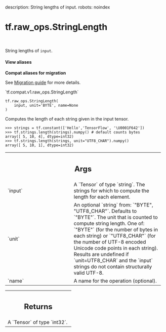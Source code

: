 description: String lengths of input.
robots: noindex

# tf.raw_ops.StringLength

<!-- Insert buttons and diff -->

<table class="tfo-notebook-buttons tfo-api nocontent" align="left">

</table>



String lengths of `input`.

<section class="expandable">
  <h4 class="showalways">View aliases</h4>
  <p>
<b>Compat aliases for migration</b>
<p>See
<a href="https://www.tensorflow.org/guide/migrate">Migration guide</a> for
more details.</p>
<p>`tf.compat.v1.raw_ops.StringLength`</p>
</p>
</section>

<pre class="devsite-click-to-copy prettyprint lang-py tfo-signature-link">
<code>tf.raw_ops.StringLength(
    input, unit=&#x27;BYTE&#x27;, name=None
)
</code></pre>



<!-- Placeholder for "Used in" -->

Computes the length of each string given in the input tensor.

```
>>> strings = tf.constant(['Hello','TensorFlow', '\U0001F642'])
>>> tf.strings.length(strings).numpy() # default counts bytes
array([ 5, 10, 4], dtype=int32)
>>> tf.strings.length(strings, unit="UTF8_CHAR").numpy()
array([ 5, 10, 1], dtype=int32)
```

<!-- Tabular view -->
 <table class="responsive fixed orange">
<colgroup><col width="214px"><col></colgroup>
<tr><th colspan="2"><h2 class="add-link">Args</h2></th></tr>

<tr>
<td>
`input`
</td>
<td>
A `Tensor` of type `string`.
The strings for which to compute the length for each element.
</td>
</tr><tr>
<td>
`unit`
</td>
<td>
An optional `string` from: `"BYTE", "UTF8_CHAR"`. Defaults to `"BYTE"`.
The unit that is counted to compute string length.  One of: `"BYTE"` (for
the number of bytes in each string) or `"UTF8_CHAR"` (for the number of UTF-8
encoded Unicode code points in each string).  Results are undefined
if `unit=UTF8_CHAR` and the `input` strings do not contain structurally
valid UTF-8.
</td>
</tr><tr>
<td>
`name`
</td>
<td>
A name for the operation (optional).
</td>
</tr>
</table>



<!-- Tabular view -->
 <table class="responsive fixed orange">
<colgroup><col width="214px"><col></colgroup>
<tr><th colspan="2"><h2 class="add-link">Returns</h2></th></tr>
<tr class="alt">
<td colspan="2">
A `Tensor` of type `int32`.
</td>
</tr>

</table>


